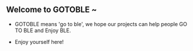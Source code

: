 ## Welcome to GOTOBLE ~

- GOTOBLE means 'go to ble', we hope our projects can help people GO TO BLE and Enjoy BLE.

- Enjoy yourself here!

